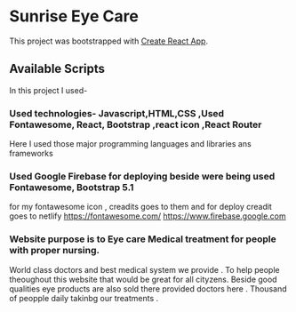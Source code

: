 # Sunrise Eye Care

This project was bootstrapped with [Create React App](https://github.com/facebook/create-react-app).

## Available Scripts

In this project I used-

### Used technologies- Javascript,HTML,CSS ,Used Fontawesome, React, Bootstrap ,react icon ,React Router

Here I used those major programming languages and libraries ans frameworks

### Used Google Firebase for deploying beside were being used Fontawesome, Bootstrap 5.1

for my fontawesome icon , creadits goes to them and for deploy creadit goes to netlify https://fontawesome.com/ https://www.firebase.google.com

### Website purpose is to Eye care Medical treatment for people with proper nursing.

World class doctors and best medical system we provide . To help people theoughout this website that would be great for all cityzens. Beside good qualities eye products are also sold there provided doctors here . Thousand of peopple daily takinbg our treatments .

